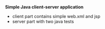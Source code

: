 **Simple Java client-server application**

   + client part contains simple web.xml and jsp 
   + server part with two java tests
